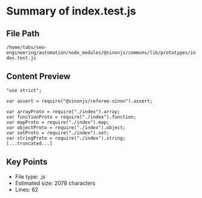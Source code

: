# Summary of index.test.js
  
## File Path
`/home/tabs/seo-engineering/automation/node_modules/@sinonjs/commons/lib/prototypes/index.test.js`

## Content Preview
```
"use strict";

var assert = require("@sinonjs/referee-sinon").assert;

var arrayProto = require("./index").array;
var functionProto = require("./index").function;
var mapProto = require("./index").map;
var objectProto = require("./index").object;
var setProto = require("./index").set;
var stringProto = require("./index").string;
[...truncated...]
```

## Key Points
- File type: .js
- Estimated size: 2078 characters
- Lines: 62
